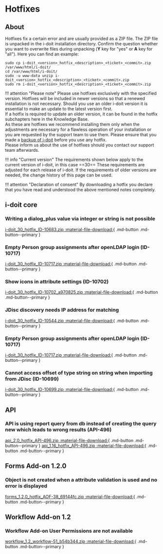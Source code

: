 # Hotfixes

## About

Hotfixes fix a certain error and are usually provided as a ZIP file. The ZIP file is unpacked in the i-doit installation directory. Confirm the question whether you want to overwrite files during unpacking (**Y** key for "yes" or **A** key for "all"). Here you can find an example:

```shell
sudo cp i-doit_<version>_hotfix_<description>_<ticket>_<commit>.zip /var/www/html/i-doit/
cd /var/www/html/i-doit/
sudo -u www-data unzip i-doit_<version>_hotfix_<description>_<ticket>_<commit>.zip
sudo rm i-doit_<version>_hotfix_<description>_<ticket>_<commit>.zip
```

!!! attention "Please note"
    Please use hotfixes exclusively with the specified version. Hotfixes will be included in newer versions so that a renewed installation is not necessary.
    Should you use an older i-doit version it is essential to make an update to the latest version first.<br>
    If a hotfix is required to update an older version, it can be found in the hotfix subchapters here in the Knowledge Base.<br>
    As these are hotfixes we recommend installing them only when the adjustments are necessary for a flawless operation of your installation or you are requested by the support team to use them. Please ensure that you made a [backup of i-doit](../../maintenance-and-operation/backup-and-recovery/index.md) before you use any hotfix.<br>
    Please inform us about the use of hotfixes should you contact our support team afterwards.

!!! info "Current version"
    The requirements shown below apply to the current version of i-doit, in this case ==30== These requirements are adjusted for each release of i-doit. If the requirements of older versions are needed, the change history of this page can be used.

!!! attention "Declaration of consent"
    By downloading a hotfix you declare that you have read and understood the above mentioned notes completely.

## i-doit core

### Writing a dialog_plus value via integer or string is not possible

[i-doit_30_hotfix_ID-10683.zip :material-file-download:](../../assets/downloads/hotfixes/30/i-doit_30_hotfix_ID-10683.zip){ .md-button .md-button--primary }

### Empty Person group assignments after openLDAP login (ID-10717)

[i-doit_30_hotfix_ID-10717.zip :material-file-download:](../../assets/downloads/hotfixes/30/i-doit_30_hotfix_ID-10717.zip){ .md-button .md-button--primary }

### Show icons in attribute settings (ID-10702)

[i-doit_30_hotfix_ID-10702_a970825.zip :material-file-download:](../../assets/downloads/hotfixes/30/i-doit_30_hotfix_ID-10702_a970825.zip){ .md-button .md-button--primary }

### JDisc discovery needs IP address for matching

[i-doit_30_hotfix_ID-10544.zip :material-file-download:](../../assets/downloads/hotfixes/30/i-doit_30_hotfix_ID-10544.zip){ .md-button .md-button--primary }

### Empty Person group assignments after openLDAP login (ID-10717)

[i-doit_30_hotfix_ID-10717.zip :material-file-download:](../../assets/downloads/hotfixes/30/i-doit_30_hotfix_ID-10717.zip){ .md-button .md-button--primary }

### Cannot access offset of type string on string when importing from JDisc (ID-10699)

[i-doit_30_hotfix_ID-10699.zip :material-file-download:](../../assets/downloads/hotfixes/30/i-doit_30_hotfix_ID-10699.zip){ .md-button .md-button--primary }

## API

### API is using report query from db instead of creating the query new which leads to wrong results (API-496)

[api_2.0_hotfix_API-496.zip :material-file-download:](../../assets/downloads/hotfixes/api/api_2.0_hotfix_API-496.zip){ .md-button .md-button--primary } [api_1.16_hotfix_API-496.zip :material-file-download:](../../assets/downloads/hotfixes/api/api_1.16_hotfix_API-496.zip){ .md-button .md-button--primary }

## Forms Add-on 1.2.0

### Object is not created when a attribute validation is used and no error is displayed

[forms_1.2.0_hotfix_AOF-38_69144fc.zip :material-file-download:](../../assets/downloads/hotfixes/forms/forms_1.2.0_hotfix_AOF-38_69144fc.zip){ .md-button .md-button--primary }

## Workflow Add-on 1.2

### Workflow Add-on User Permissions are not available

[workflow_1.2_workflow-51_b54b344.zip :material-file-download:](../../assets/downloads/hotfixes/workflow/workflow_1.2_workflow-51_b54b344.zip){ .md-button .md-button--primary }
